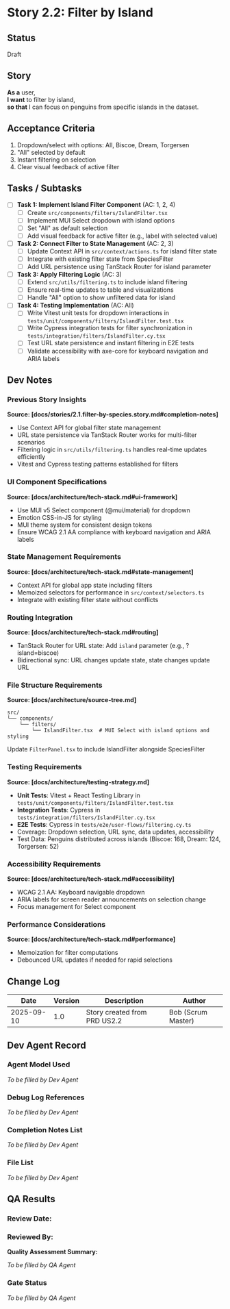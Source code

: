 # Story 2.2: Filter by Island

## Status

Draft

## Story

**As a** user,  
**I want** to filter by island,  
**so that** I can focus on penguins from specific islands in the dataset.

## Acceptance Criteria

1. Dropdown/select with options: All, Biscoe, Dream, Torgersen
2. "All" selected by default
3. Instant filtering on selection
4. Clear visual feedback of active filter

## Tasks / Subtasks

- [ ] **Task 1: Implement Island Filter Component** (AC: 1, 2, 4)
  - [ ] Create `src/components/filters/IslandFilter.tsx`
  - [ ] Implement MUI Select dropdown with island options
  - [ ] Set "All" as default selection
  - [ ] Add visual feedback for active filter (e.g., label with selected value)

- [ ] **Task 2: Connect Filter to State Management** (AC: 2, 3)
  - [ ] Update Context API in `src/context/actions.ts` for island filter state
  - [ ] Integrate with existing filter state from SpeciesFilter
  - [ ] Add URL persistence using TanStack Router for island parameter

- [ ] **Task 3: Apply Filtering Logic** (AC: 3)
  - [ ] Extend `src/utils/filtering.ts` to include island filtering
  - [ ] Ensure real-time updates to table and visualizations
  - [ ] Handle "All" option to show unfiltered data for island

- [ ] **Task 4: Testing Implementation** (AC: All)
  - [ ] Write Vitest unit tests for dropdown interactions in `tests/unit/components/filters/IslandFilter.test.tsx`
  - [ ] Write Cypress integration tests for filter synchronization in `tests/integration/filters/IslandFilter.cy.tsx`
  - [ ] Test URL state persistence and instant filtering in E2E tests
  - [ ] Validate accessibility with axe-core for keyboard navigation and ARIA labels

## Dev Notes

### Previous Story Insights

**Source: [docs/stories/2.1.filter-by-species.story.md#completion-notes]**

- Use Context API for global filter state management
- URL state persistence via TanStack Router works for multi-filter scenarios
- Filtering logic in `src/utils/filtering.ts` handles real-time updates efficiently
- Vitest and Cypress testing patterns established for filters

### UI Component Specifications

**Source: [docs/architecture/tech-stack.md#ui-framework]**

- Use MUI v5 Select component (@mui/material) for dropdown
- Emotion CSS-in-JS for styling
- MUI theme system for consistent design tokens
- Ensure WCAG 2.1 AA compliance with keyboard navigation and ARIA labels

### State Management Requirements

**Source: [docs/architecture/tech-stack.md#state-management]**

- Context API for global app state including filters
- Memoized selectors for performance in `src/context/selectors.ts`
- Integrate with existing filter state without conflicts

### Routing Integration

**Source: [docs/architecture/tech-stack.md#routing]**

- TanStack Router for URL state: Add `island` parameter (e.g., ?island=biscoe)
- Bidirectional sync: URL changes update state, state changes update URL

### File Structure Requirements

**Source: [docs/architecture/source-tree.md]**

```
src/
└── components/
    └── filters/
        └── IslandFilter.tsx  # MUI Select with island options and styling
```

Update `FilterPanel.tsx` to include IslandFilter alongside SpeciesFilter

### Testing Requirements

**Source: [docs/architecture/testing-strategy.md]**

- **Unit Tests**: Vitest + React Testing Library in `tests/unit/components/filters/IslandFilter.test.tsx`
- **Integration Tests**: Cypress in `tests/integration/filters/IslandFilter.cy.tsx`
- **E2E Tests**: Cypress in `tests/e2e/user-flows/filtering.cy.ts`
- Coverage: Dropdown selection, URL sync, data updates, accessibility
- Test Data: Penguins distributed across islands (Biscoe: 168, Dream: 124, Torgersen: 52)

### Accessibility Requirements

**Source: [docs/architecture/tech-stack.md#accessibility]**

- WCAG 2.1 AA: Keyboard navigable dropdown
- ARIA labels for screen reader announcements on selection change
- Focus management for Select component

### Performance Considerations

**Source: [docs/architecture/tech-stack.md#performance]**

- Memoization for filter computations
- Debounced URL updates if needed for rapid selections

## Change Log

| Date       | Version | Description                  | Author             |
| ---------- | ------- | ---------------------------- | ------------------ |
| 2025-09-10 | 1.0     | Story created from PRD US2.2 | Bob (Scrum Master) |

## Dev Agent Record

### Agent Model Used

_To be filled by Dev Agent_

### Debug Log References

_To be filled by Dev Agent_

### Completion Notes List

_To be filled by Dev Agent_

### File List

_To be filled by Dev Agent_

## QA Results

### Review Date: 

### Reviewed By: 

**Quality Assessment Summary:**

_To be filled by QA Agent_

### Gate Status

_To be filled by QA Agent_

